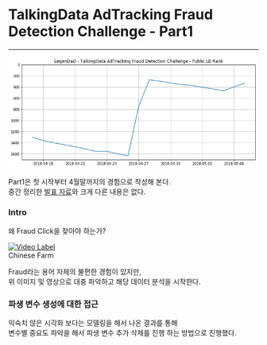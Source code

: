 # TalkingData AdTracking Fraud Detection Challenge - Part1  

---

![](../output/scoregraph.png)

Part1은 첫 시작부터 4월말까지의 경험으로 작성해 본다.   
중간 정리한 [발표 자료](https://github.com/LegenDad/KaggleUXLog/blob/master/AdT/Note/UX%20About%20AdTracking.pdf)와 크게 다른 내용은 없다.  

### Intro  
왜 Fraud Click을 찾아야 하는가?   

[![Video Label](https://i.kinja-img.com/gawker-media/image/upload/s--ZL-sFioc--/c_fit,f_auto,fl_progressive,q_80,w_636/wnus15o6tm4ekewlelgn.jpg)](https://i.kinja-img.com/gawker-media/image/upload/imuqp7dbsu41o3socgwi.mp4)  
Chinese Farm  

Fraud라는 용어 자체의 불편한 경험이 있지만,  
위 이미지 및 영상으로 대충 파악하고 해당 데이터 분석을 시작한다.  


### 파생 변수 생성에 대한 접근  

익숙치 않은 시각화 보다는 모델링을 해서 나온 결과를 통해  
변수별 중요도 파악을 해서 파생 변수 추가 삭제를 진행 하는 방법으로 진행했다.  
